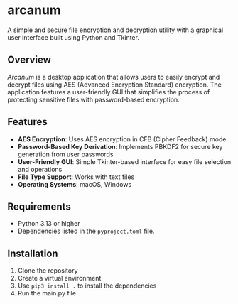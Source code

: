 # arcanum

A simple and secure file encryption and decryption utility with a graphical user interface built using Python and Tkinter.

## Overview

*Arcanum* is a desktop application that allows users to easily encrypt and decrypt files using AES (Advanced Encryption Standard) encryption. The application features a user-friendly GUI that simplifies the process of protecting sensitive files with password-based encryption.

## Features

- **AES Encryption**: Uses AES encryption in CFB (Cipher Feedback) mode
- **Password-Based Key Derivation**: Implements PBKDF2 for secure key generation from user passwords
- **User-Friendly GUI**: Simple Tkinter-based interface for easy file selection and operations
- **File Type Support**: Works with text files
- **Operating Systems**: macOS, Windows

## Requirements

- Python 3.13 or higher
- Dependencies listed in the `pyproject.toml` file.

## Installation

1. Clone the repository
2. Create a virtual environment
2. Use `pip3 install .` to install the dependencies
3. Run the main.py file
